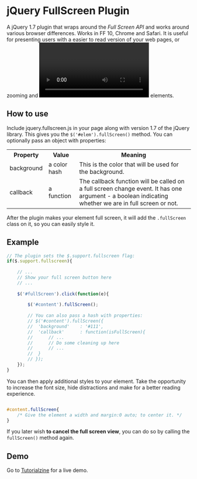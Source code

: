 # jQuery FullScreen Plugin

A jQuery 1.7 plugin that wraps around the *Full Screen API* and works around various browser differences. Works in FF 10, Chrome and Safari. It is useful for presenting users with a easier to read version of your web pages, or zooming *<canvas>* and *<video>* elements.

## How to use

Include jquery.fullscreen.js in your page along with version 1.7 of the jQuery library. This gives you the `$('#elem').fullScreen()` method. You can optionally pass an object with properties:

<table>
	<tr>
		<th>Property</th>
		<th>Value</th>
		<th>Meaning</th>
	</tr>
    <tr>
        <td>background</td>
        <td>a color hash</td>
        <td>This is the color that will be used for the background.</td>
    </tr>
    <tr>
        <td>callback</td>
        <td>a function</td>
        <td>The callback function will be called on a full screen change event. It has one argument - a boolean indicating whether we are in full screen or not.</td>
    </tr>
</table>

After the plugin makes your element full screen, it will add the `.fullScreen` class on it, so you can easily style it.

## Example

```js
// The plugin sets the $.support.fullscreen flag:
if($.support.fullscreen){
	
	// ...
	// Show your full screen button here
	// ...
	
	$('#fullScreen').click(function(e){
	
		$('#content').fullScreen();
		
		// You can also pass a hash with properties:
		// $('#content').fullScreen({
		//	'background'	: '#111',
		//	'callback'		: function(isFullScreen){
		//		// ...
		//		// Do some cleaning up here
		//		// ...
		//	}
		// });
	});
}
```

You can then apply additional styles to your element. Take the opportunity to increase the font size, hide distractions and make for a better reading experience.

```css

#content.fullScreen{
	/* Give the element a width and margin:0 auto; to center it. */
}

```

If you later wish **to cancel the full screen view**, you can do so by calling the `fullScreen()` method again.

## Demo

Go to [Tutorialzine](http://tutorialzine.com/2012/02/enhance-your-website-fullscreen-api/) for a live demo.

